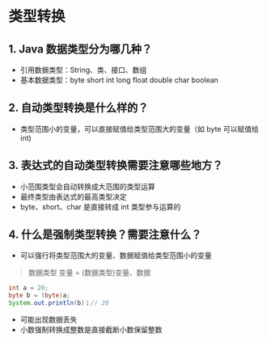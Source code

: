 # 类型转换
## 1. Java 数据类型分为哪几种？
- 引用数据类型：String、类、接口、数组
- 基本数据类型：byte short int long float double char boolean

## 2. 自动类型转换是什么样的？
- 类型范围小的变量，可以直接赋值给类型范围大的变量（如 byte 可以赋值给 int)

## 3. 表达式的自动类型转换需要注意哪些地方？
- 小范围类型会自动转换成大范围的类型运算
- 最终类型由表达式的最高类型决定
- byte、short、char 是直接转成 int 类型参与运算的

## 4. 什么是强制类型转换？需要注意什么？
- 可以强行将类型范围大的变量、数据赋值给类型范围小的变量
> 数据类型 变量 = (数据类型)变量、数据
```java
int a = 20;
byte b = (byte)a;
System.out.println(b)；// 20
```
- 可能出现数据丢失
- 小数强制转换成整数是直接截断小数保留整数